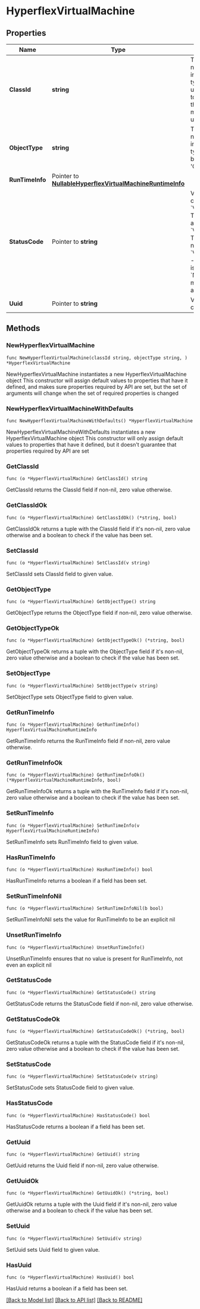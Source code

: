 # HyperflexVirtualMachine

## Properties

Name | Type | Description | Notes
------------ | ------------- | ------------- | -------------
**ClassId** | **string** | The fully-qualified name of the instantiated, concrete type. This property is used as a discriminator to identify the type of the payload when marshaling and unmarshaling data. | [default to "hyperflex.VirtualMachine"]
**ObjectType** | **string** | The fully-qualified name of the instantiated, concrete type. The value should be the same as the &#39;ClassId&#39; property. | [default to "hyperflex.VirtualMachine"]
**RunTimeInfo** | Pointer to [**NullableHyperflexVirtualMachineRuntimeInfo**](hyperflex.VirtualMachineRuntimeInfo.md) |  | [optional] 
**StatusCode** | Pointer to **string** | Virtual machine status code. * &#x60;VM_ACCESSIBLE&#x60; - This virtual machine is accessible. * &#x60;VM_INACCESSIBLE&#x60; - This virtual machine is not accessible. * &#x60;VM_NOT_SUPPORTED&#x60; - This virtual machine is not supported. * &#x60;NONE&#x60; - This virtual machine does not have a status code. | [optional] [readonly] [default to "VM_ACCESSIBLE"]
**Uuid** | Pointer to **string** | Virtual machine&#39;s current UUID. | [optional] [readonly] 

## Methods

### NewHyperflexVirtualMachine

`func NewHyperflexVirtualMachine(classId string, objectType string, ) *HyperflexVirtualMachine`

NewHyperflexVirtualMachine instantiates a new HyperflexVirtualMachine object
This constructor will assign default values to properties that have it defined,
and makes sure properties required by API are set, but the set of arguments
will change when the set of required properties is changed

### NewHyperflexVirtualMachineWithDefaults

`func NewHyperflexVirtualMachineWithDefaults() *HyperflexVirtualMachine`

NewHyperflexVirtualMachineWithDefaults instantiates a new HyperflexVirtualMachine object
This constructor will only assign default values to properties that have it defined,
but it doesn't guarantee that properties required by API are set

### GetClassId

`func (o *HyperflexVirtualMachine) GetClassId() string`

GetClassId returns the ClassId field if non-nil, zero value otherwise.

### GetClassIdOk

`func (o *HyperflexVirtualMachine) GetClassIdOk() (*string, bool)`

GetClassIdOk returns a tuple with the ClassId field if it's non-nil, zero value otherwise
and a boolean to check if the value has been set.

### SetClassId

`func (o *HyperflexVirtualMachine) SetClassId(v string)`

SetClassId sets ClassId field to given value.


### GetObjectType

`func (o *HyperflexVirtualMachine) GetObjectType() string`

GetObjectType returns the ObjectType field if non-nil, zero value otherwise.

### GetObjectTypeOk

`func (o *HyperflexVirtualMachine) GetObjectTypeOk() (*string, bool)`

GetObjectTypeOk returns a tuple with the ObjectType field if it's non-nil, zero value otherwise
and a boolean to check if the value has been set.

### SetObjectType

`func (o *HyperflexVirtualMachine) SetObjectType(v string)`

SetObjectType sets ObjectType field to given value.


### GetRunTimeInfo

`func (o *HyperflexVirtualMachine) GetRunTimeInfo() HyperflexVirtualMachineRuntimeInfo`

GetRunTimeInfo returns the RunTimeInfo field if non-nil, zero value otherwise.

### GetRunTimeInfoOk

`func (o *HyperflexVirtualMachine) GetRunTimeInfoOk() (*HyperflexVirtualMachineRuntimeInfo, bool)`

GetRunTimeInfoOk returns a tuple with the RunTimeInfo field if it's non-nil, zero value otherwise
and a boolean to check if the value has been set.

### SetRunTimeInfo

`func (o *HyperflexVirtualMachine) SetRunTimeInfo(v HyperflexVirtualMachineRuntimeInfo)`

SetRunTimeInfo sets RunTimeInfo field to given value.

### HasRunTimeInfo

`func (o *HyperflexVirtualMachine) HasRunTimeInfo() bool`

HasRunTimeInfo returns a boolean if a field has been set.

### SetRunTimeInfoNil

`func (o *HyperflexVirtualMachine) SetRunTimeInfoNil(b bool)`

 SetRunTimeInfoNil sets the value for RunTimeInfo to be an explicit nil

### UnsetRunTimeInfo
`func (o *HyperflexVirtualMachine) UnsetRunTimeInfo()`

UnsetRunTimeInfo ensures that no value is present for RunTimeInfo, not even an explicit nil
### GetStatusCode

`func (o *HyperflexVirtualMachine) GetStatusCode() string`

GetStatusCode returns the StatusCode field if non-nil, zero value otherwise.

### GetStatusCodeOk

`func (o *HyperflexVirtualMachine) GetStatusCodeOk() (*string, bool)`

GetStatusCodeOk returns a tuple with the StatusCode field if it's non-nil, zero value otherwise
and a boolean to check if the value has been set.

### SetStatusCode

`func (o *HyperflexVirtualMachine) SetStatusCode(v string)`

SetStatusCode sets StatusCode field to given value.

### HasStatusCode

`func (o *HyperflexVirtualMachine) HasStatusCode() bool`

HasStatusCode returns a boolean if a field has been set.

### GetUuid

`func (o *HyperflexVirtualMachine) GetUuid() string`

GetUuid returns the Uuid field if non-nil, zero value otherwise.

### GetUuidOk

`func (o *HyperflexVirtualMachine) GetUuidOk() (*string, bool)`

GetUuidOk returns a tuple with the Uuid field if it's non-nil, zero value otherwise
and a boolean to check if the value has been set.

### SetUuid

`func (o *HyperflexVirtualMachine) SetUuid(v string)`

SetUuid sets Uuid field to given value.

### HasUuid

`func (o *HyperflexVirtualMachine) HasUuid() bool`

HasUuid returns a boolean if a field has been set.


[[Back to Model list]](../README.md#documentation-for-models) [[Back to API list]](../README.md#documentation-for-api-endpoints) [[Back to README]](../README.md)


